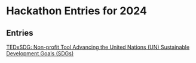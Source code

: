 # Hackathon Entries for 2024

## Entries

<!--- Create an entry for your team, adding a link to your team's repository in this file. Then submit a PR for the changes. -->

[TEDxSDG: Non-profit Tool Advancing the United Nations (UN) Sustainable Development Goals (SDGs)](https://github.com/TEDxSDG)

